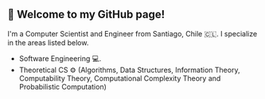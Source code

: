 ## 👋 Welcome to my GitHub page!

I'm a Computer Scientist and Engineer from Santiago, Chile 🇨🇱. I specialize in the areas listed below.

- Software Engineering 💻.
- Theoretical CS ⚙️ (Algorithms, Data Structures, Information Theory, Computability Theory, Computational Complexity Theory and Probabilistic Computation)

<!-- Views <img src="https://komarev.com/ghpvc/?username=maxfloresv"></img>-->

<!--
<h2>Aló 👋</h2>
<img align="left" src="https://user-images.githubusercontent.com/45862114/199099932-bda5f404-226a-415c-8d1c-89afe75105ff.gif" width="175px"></img>
<h3 align="center">💬 About Me</h3>
<p align="center">
 I'm a 21 y.o. developer from Santiago, Chile. I'm actually studying Engineering @ the University of Chile, FCFM, part of the <a href="https://www.dcc.uchile.cl/" target="_blank">CS Department</a> (@DCCuchile). <img src="https://komarev.com/ghpvc/?username=maxfloresv"></img>
</p>

<table align="center">
  <tr>
    <th>Telegram</th>
    <th>Twitter</th>
    <th>Music</th>
    <th>Email me!</th>
  </tr>
  <tr>
    <td><p align="center"><a href="https://t.me/v4_maximo"><img src="https://user-images.githubusercontent.com/45862114/199097271-4710c839-1734-43e4-a9c7-0c3312e53494.png" width="50px"></img></a></p></td>
    <td><p align="center"><a href="https://twitter.com/maxfloresv"><img src="https://user-images.githubusercontent.com/45862114/199098139-b5d5a136-b4c4-4d7d-94e8-b9f2a5468a38.png" width="50px"></img></a></p></td>
    <td><p align="center"><a href="https://open.spotify.com/user/n3uhrt19kdv7prdxogibsdte6"><img src="https://user-images.githubusercontent.com/45862114/199097711-2486962f-8165-47c7-8887-fd149b5a551b.png" width="50px"></img></a></p></td>
    <td><p align="center"><a href="mailto:maximo.flores@ug.uchile.cl"><img src="https://user-images.githubusercontent.com/45862114/199100632-f380c613-4d66-4b2b-94ac-b1264003817d.png" width="50px"></img></a></p></td>
  </tr>
</table>


<p align="center"></p>

## 📚 Interests
Some of my areas of interest in CS are:
* 🤖 Robotics
* 🧠 Artificial Intelligence
* 💻 Software Engineering
* ⚙️ Process Optimization
* 🔧 Algorithms
* 🧑 Human-Computer Interaction
-->
